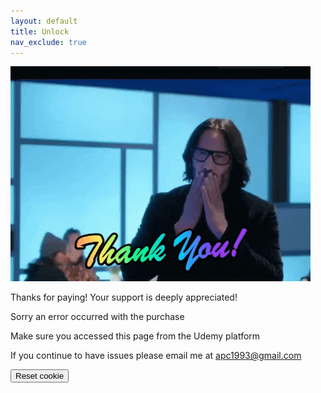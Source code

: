 ```yaml
---
layout: default
title: Unlock
nav_exclude: true
---
```


<span onload="setCookieIfReferrer('purchased', true, 'https://www.udemy.com/')"/>

<span id="success">
<img src="../images/thanks_for_paying.gif"/>

Thanks for paying! Your support is deeply appreciated!
</span>

<span id="failure">
Sorry an error occurred with the purchase

Make sure you accessed this page from the Udemy platform

If you continue to have issues please email me at apc1993@gmail.com
</span>

<button onclick="eraseCookie('purchased')">Reset cookie</button>
